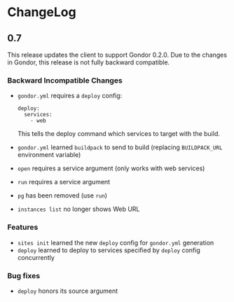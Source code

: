# ChangeLog

## 0.7

This release updates the client to support Gondor 0.2.0. Due to the changes in
Gondor, this release is not fully backward compatible.

### Backward Incompatible Changes

* `gondor.yml` requires a `deploy` config:

  ```
  deploy:
    services:
      - web
  ```

  This tells the deploy command which services to target with the build.

* `gondor.yml` learned `buildpack` to send to build (replacing `BUILDPACK_URL` environment variable)
* `open` requires a service argument (only works with web services)
* `run` requires a service argument
* `pg` has been removed (use `run`)
* `instances list` no longer shows Web URL

### Features

* `sites init` learned the new `deploy` config for `gondor.yml` generation
* `deploy` learned to deploy to services specified by `deploy` config concurrently

### Bug fixes

* `deploy` honors its source argument
